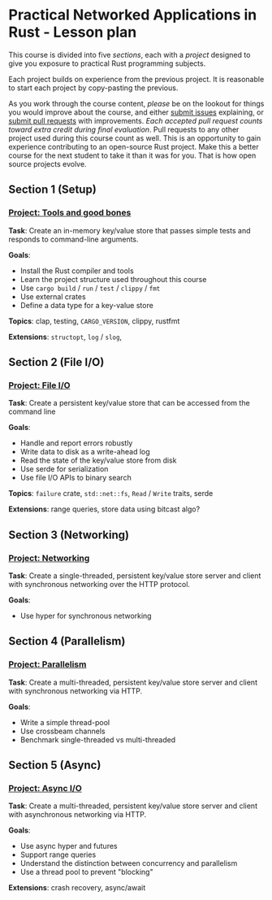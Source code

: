 # Practical Networked Applications in Rust - Lesson plan

This course is divided into five _sections_, each with a _project_ designed to
give you exposure to practical Rust programming subjects.

Each project builds on experience from the previous project. It is reasonable to
start each project by copy-pasting the previous.

As you work through the course content, _please_ be on the lookout for things
you would improve about the course, and either [submit issues][si] explaining,
or [submit pull requests][spr] with improvements. _Each accepted pull request
counts toward extra credit during final evaluation_. Pull requests to any other
project used during this course count as well. This is an opportunity to gain
experience contributing to an open-source Rust project. Make this a better
course for the next student to take it than it was for you. That is how open
source projects evolve.

[si]: https://github.com/pingcap/talent-plan/issues/new
[spr]: https://github.com/pingcap/talent-plan/compare

## Section 1 (Setup)


### [Project: Tools and good bones][p-tools]

**Task**: Create an in-memory key/value store that passes simple tests and responds
to command-line arguments.

**Goals**:

- Install the Rust compiler and tools
- Learn the project structure used throughout this course
- Use `cargo build` / `run` / `test` / `clippy` / `fmt`
- Use external crates
- Define a data type for a key-value store

**Topics**: clap, testing, `CARGO_VERSION`, clippy, rustfmt

**Extensions**: `structopt`, `log` / `slog`,

## Section 2 (File I/O)


### [Project: File I/O][p-fs]

**Task**: Create a persistent key/value store that can be accessed from the
command line

**Goals**:

- Handle and report errors robustly
- Write data to disk as a write-ahead log
- Read the state of the key/value store from disk
- Use serde for serialization
- Use file I/O APIs to binary search

**Topics**: `failure` crate, `std::net::fs`, `Read` / `Write` traits,
serde

**Extensions**: range queries, store data using bitcast algo?

## Section 3 (Networking)


### [Project: Networking][p-net]

**Task**: Create a single-threaded, persistent key/value store server and client
with synchronous networking over the HTTP protocol.

**Goals**:

- Use hyper for synchronous networking

## Section 4 (Parallelism)


### [Project: Parallelism][p-par]

**Task**: Create a multi-threaded, persistent key/value store server and client
with synchronous networking via HTTP.

**Goals**:

- Write a simple thread-pool
- Use crossbeam channels
- Benchmark single-threaded vs multi-threaded

## Section 5 (Async)


### [Project: Async I/O][p-async]

**Task**: Create a multi-threaded, persistent key/value store server and client
with asynchronous networking via HTTP.

**Goals**:

- Use async hyper and futures
- Support range queries
- Understand the distinction between concurrency and parallelism
- Use a thread pool to prevent "blocking"

**Extensions**: crash recovery, async/await


<!--

## TODOs

- reduce scope
- fmt subject isn't _necessary_ but is a deep-dive topic
- need to have a "how to get help" section somewhere

-->




<!-- lesson and project links -->


<!-- section 1 -->

[p-tools]: projects/tools/project.md
[t-whirlwind]: lessons/whirlwind.md
[s-whirlwind]: lessons/whirlwind.slides.html
[t-data]: lessons/data-structures.md
[s-data]: lessons/data-structures.slides.html
[t-crates]: lessons/crates.md
[s-crates]: lessons/crates.slides.html
[t-tools]: lessons/tools.md
[s-tools]: lessons/tools.slides.html
[t-fmt]: lessons/formatting.md
[s-fmt]: lessons/formatting.slides.html

<!-- section 2 -->

[p-fs]: projects/file-io/project.md
[t-errors]: lessons/error-handling.md
[s-errors]: lessons/error-handling.slides.html
[t-coll]: lessons/collections-and-iterators.md
[s-coll]: lessons/collections-and-iterators.slides.html

<!-- section 3 -->

[p-net]: projects/networking/project.md
[t-net]: lessons/networking.md
[s-net]: lessons/networking.slides.html
[t-build]: lessons/build-time.md
[s-build]: lessons/build-time.slides.html
[t-grpc]: lessons/grpc.md
[s-grpc]: lessons/gprc.slides.html

<!-- section 4 -->

[p-par]: projects/parallelism/project.md
[t-alias]: lessons/aliasing-and-mutability.md
[s-alias]: lessons/aliasing-and-mutability.slides.html
[t-own]: lessons/ownership-and-borrowing.md
[s-own]: lessons/ownership-and-borrowing.slides.html
[t-par]: lessons/parallelism.md
[s-par]: lessons/parallelism.slides.html
[t-prof]: lessons/profiling.md
[s-prof]: lessons/profiling.slides.html

<!-- section 5 -->

[p-async]: projects/async-io/project.md
[t-fut]: lessons/futures.md
[s-fut]: lessons/futures.slides.html
[t-async-await]: lessons/async-await.md
[s-async-await]: lessons/async-await.slides.html
